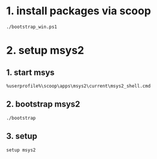 # 1. install packages via scoop

```
./bootstrap_win.ps1
```

# 2. setup msys2
## 1. start msys

```
%userprofile%\scoop\apps\msys2\current\msys2_shell.cmd
```

## 2. bootstrap msys2

```
./bootstrap
```

## 3. setup

```
setup msys2
```



